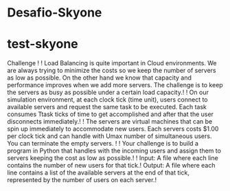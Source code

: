 # Desafio-Skyone
# test-skyone
Challenge !
!
Load Balancing is quite important in Cloud environments. We are always trying to minimize the
costs so we keep the number of servers as low as possible. On the other hand we know that
capacity and performance improves when we add more servers. The challenge is to keep the
servers as busy as possible under a certain load capacity.!
!
On our simulation environment, at each clock tick (time unit), users connect to available servers
and request the same task to be executed. Each task consumes Ttask ticks of time to get
accomplished and after that the user disconnects immediately.!
!
The servers are virtual machines that can be spin up immediately to accommodate new users.
Each servers costs $1.00 per clock tick and can handle with Umax number of simultaneous users.
You can terminate the empty servers. !
!
Your challenge is to build a program in Python that handles with the incoming users and assign
them to servers keeping the cost as low as possible.!
!
Input: A file where each line contains the number of new users for that tick.!
Output: A file where each line contains a list of the available servers at the end of that tick,
represented by the number of users on each server.!
